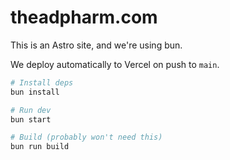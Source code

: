 # theadpharm.com

This is an Astro site, and we're using bun.

We deploy automatically to Vercel on push to `main`.

```bash
# Install deps
bun install

# Run dev
bun start

# Build (probably won't need this)
bun run build
```
